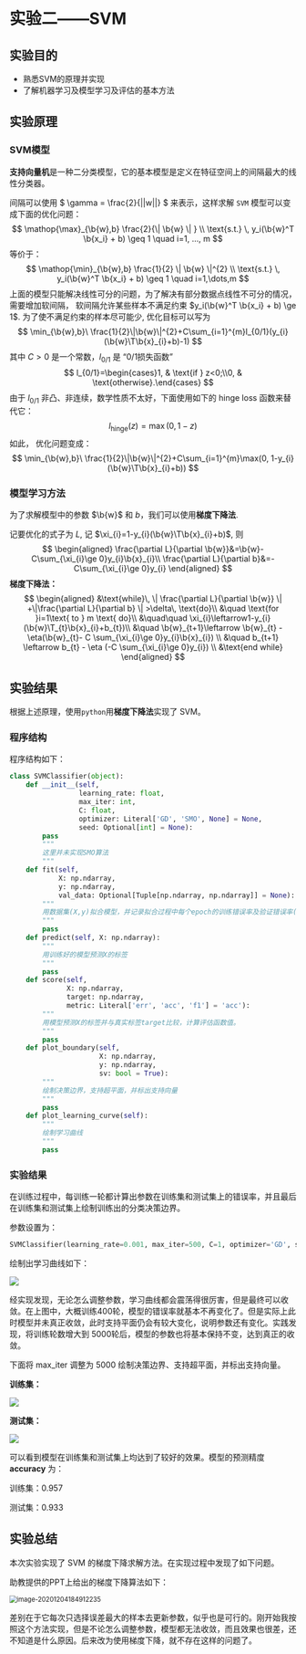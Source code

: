 # 实验二——SVM


$$
\newcommand{\b}{\boldsymbol}
\newcommand{\T}{^{\mathrm{T}}}
$$


## 实验目的

+ 熟悉SVM的原理并实现
+ 了解机器学习及模型学习及评估的基本方法

## 实验原理

### SVM模型

**支持向量机**是一种二分类模型，它的基本模型是定义在特征空间上的间隔最大的线性分类器。

间隔可以使用 $ \gamma = \frac{2}{||w||} $ 来表示，这样求解 `SVM` 模型可以变成下面的优化问题：
$$
\mathop{\max}_{\b{w},b} \frac{2}{\| \b{w} \| } \\
\text{s.t.} \, y_i(\b{w}^T \b{x_i} + b) \geq 1  \quad i=1, ..., m
$$
等价于：
$$
\mathop{\min}_{\b{w},b} \frac{1}{2} \| \b{w} \|^{2} \\
\text{s.t.} \, y_i(\b{w}^T \b{x_i} + b) \geq 1  \quad i=1,\dots,m
$$
上面的模型只能解决线性可分的问题，为了解决有部分数据点线性不可分的情况，需要增加软间隔， 软间隔允许某些样本不满足约束 $y_i(\b{w}^T \b{x_i} + b) \ge 1$. 为了使不满足约束的样本尽可能少, 优化目标可以写为
$$
\min_{\b{w},b}\ \frac{1}{2}\|\b{w}\|^{2}+C\sum_{i=1}^{m}l_{0/1}(y_{i}(\b{w}\T\b{x}_{i}+b)-1)
$$
其中 $C>0$ 是一个常数，$l_{0/1}$ 是 “0/1损失函数”
$$
l_{0/1}=\begin{cases}1, & \text{if } z<0;\\0, & \text{otherwise}.\end{cases}
$$
由于 $l_{0/1}$ 非凸、非连续，数学性质不太好，下面使用如下的 hinge loss 函数来替代它：
$$
l_{\text{hinge}}(z)=\max(0, 1-z)
$$
如此， 优化问题变成：
$$
\min_{\b{w},b}\ \frac{1}{2}\|\b{w}\|^{2}+C\sum_{i=1}^{m}\max(0, 1-y_{i}(\b{w}\T\b{x}_{i}+b))
$$

### 模型学习方法

为了求解模型中的参数 $\b{w}$ 和 $b$，我们可以使用**梯度下降法**.

记要优化的式子为 $L$, 记 $\xi_{i}=1-y_{i}(\b{w}\T\b{x}_{i}+b)$, 则
$$
\begin{aligned}
\frac{\partial L}{\partial \b{w}}&=\b{w}-C\sum_{\xi_{i}\ge 0}y_{i}\b{x}_{i}\\
\frac{\partial L}{\partial b}&=-C\sum_{\xi_{i}\ge 0}y_{i}
\end{aligned}
$$
**梯度下降法：**
$$
\begin{aligned}
&\text{while}\, \|  \frac{\partial L}{\partial \b{w}} \| +\|\frac{\partial L}{\partial b} \| >\delta\, \text{do}\\
&\quad \text{for }i=1\text{ to } m \text{ do}\\
&\quad\quad \xi_{i}\leftarrow1-y_{i}(\b{w}\T_{t}\b{x}_{i}+b_{t})\\
&\quad \b{w}_{t+1}\leftarrow \b{w}_{t} - \eta(\b{w}_{t}- C \sum_{\xi_{i}\ge 0}y_{i}\b{x}_{i})  \\
&\quad b_{t+1} \leftarrow b_{t}  -  \eta (-C \sum_{\xi_{i}\ge 0}y_{i}) \\
&\text{end while}
\end{aligned}
$$


## 实验结果

根据上述原理，使用`python`用**梯度下降法**实现了 SVM。


### 程序结构

程序结构如下：

```python
class SVMClassifier(object):
    def __init__(self,
                 learning_rate: float,
                 max_iter: int,
                 C: float,
                 optimizer: Literal['GD', 'SMO', None] = None,
                 seed: Optional[int] = None):
        pass
    	"""
    	这里并未实现SMO算法
    	"""
    def fit(self,
            X: np.ndarray,
            y: np.ndarray,
            val_data: Optional[Tuple[np.ndarray, np.ndarray]] = None):
        """
        用数据集(X,y)拟合模型，并记录拟合过程中每个epoch的训练错误率及验证错误率(如果提供验证集val_data)
        """
        pass
    def predict(self, X: np.ndarray):
        """
        用训练好的模型预测X的标签
        """
        pass
    def score(self, 
              X: np.ndarray,
              target: np.ndarray,
              metric: Literal['err', 'acc', 'f1'] = 'acc'):
        """
       	用模型预测X的标签并与真实标签target比较，计算评估函数值。
        """
        pass
    def plot_boundary(self,
                      X: np.ndarray,
                      y: np.ndarray,
                      sv: bool = True):
        """
        绘制决策边界，支持超平面，并标出支持向量
        """
        pass
    def plot_learning_curve(self):
        """
        绘制学习曲线
        """
        pass
```


### 实验结果

在训练过程中，每训练一轮都计算出参数在训练集和测试集上的错误率，并且最后在训练集和测试集上绘制训练出的分类决策边界。

参数设置为：

```python
SVMClassifier(learning_rate=0.001, max_iter=500, C=1, optimizer='GD', seed=0)
```

绘制出学习曲线如下：

![](F:\Courses\3Fall\IML\exp\实验2\fig\learning_curve.png)

经实现发现，无论怎么调整参数，学习曲线都会震荡得很厉害，但是最终可以收敛。在上图中，大概训练400轮，模型的错误率就基本不再变化了。但是实际上此时模型并未真正收敛，此时支持平面仍会有较大变化，说明参数还有变化。实践发现，将训练轮数增大到 5000轮后，模型的参数也将基本保持不变，达到真正的收敛。

下面将 max_iter 调整为 5000 绘制决策边界、支持超平面，并标出支持向量。

**训练集：**

![](F:\Courses\3Fall\IML\exp\实验2\fig\train_boundary.png)

**测试集：**

![](F:\Courses\3Fall\IML\exp\实验2\fig\test_boundary.png)

可以看到模型在训练集和测试集上均达到了较好的效果。模型的预测精度 **accuracy** 为：

训练集：0.957

测试集：0.933


## 实验总结

本次实验实现了 SVM 的梯度下降求解方法。在实现过程中发现了如下问题。

助教提供的PPT上给出的梯度下降算法如下：

<img src="C:\Users\liuwei\AppData\Roaming\Typora\typora-user-images\image-20201204184912235.png" alt="image-20201204184912235" style="zoom:80%;" />

差别在于它每次只选择误差最大的样本去更新参数，似乎也是可行的。刚开始我按照这个方法实现，但是不论怎么调整参数，模型都无法收敛，而且效果也很差，还不知道是什么原因。后来改为使用梯度下降，就不存在这样的问题了。